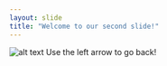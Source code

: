```yaml
---
layout: slide
title: "Welcome to our second slide!"
---
```

![alt text](https://media.giphy.com/media/13CoXDiaCcCoyk/giphy.gif "Shake Shaq")
Use the left arrow to go back!

